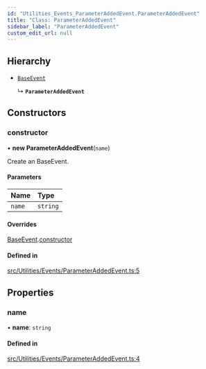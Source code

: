 ```yaml
---
id: "Utilities_Events_ParameterAddedEvent.ParameterAddedEvent"
title: "Class: ParameterAddedEvent"
sidebar_label: "ParameterAddedEvent"
custom_edit_url: null
---
```




## Hierarchy

- [`BaseEvent`](../Utilities_BaseEvent.BaseEvent)

  ↳ **`ParameterAddedEvent`**

## Constructors

### constructor

• **new ParameterAddedEvent**(`name`)

Create an BaseEvent.

#### Parameters

| Name | Type |
| :------ | :------ |
| `name` | `string` |

#### Overrides

[BaseEvent](../Utilities_BaseEvent.BaseEvent).[constructor](../Utilities_BaseEvent.BaseEvent#constructor)

#### Defined in

[src/Utilities/Events/ParameterAddedEvent.ts:5](https://github.com/ZeaInc/zea-engine/blob/ab3250ece/src/Utilities/Events/ParameterAddedEvent.ts#L5)

## Properties

### name

• **name**: `string`

#### Defined in

[src/Utilities/Events/ParameterAddedEvent.ts:4](https://github.com/ZeaInc/zea-engine/blob/ab3250ece/src/Utilities/Events/ParameterAddedEvent.ts#L4)

